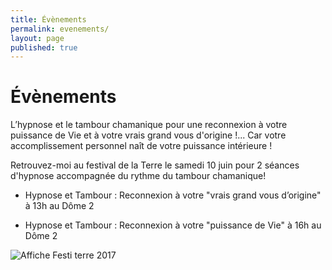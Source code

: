 ```yaml
---
title: Évènements
permalink: evenements/
layout: page
published: true
---
```


# Évènements

L’hypnose et le tambour chamanique pour une reconnexion à votre puissance de Vie et à votre vrais grand vous d'origine !... Car votre accomplissement personnel naît de votre puissance intérieure !

Retrouvez-moi au festival de la Terre le samedi 10 juin pour 2 séances d'hypnose accompagnée du rythme du tambour chamanique!

- Hypnose et Tambour : Reconnexion à votre "vrais grand vous d’origine" à 13h au Dôme 2 

- Hypnose et Tambour : Reconnexion à votre "puissance de Vie" à 16h au Dôme 2


![Affiche Festi terre 2017](../images/affiche-festi-terre.jpg)


<!--

**En attendant les évènements à venir, je vous propose mes nouveaux ateliers privés et semi-privés !**

{% include ateliers.liquid %}

## Inscriptions et tarifs

{: .text-center }
<mailto:laetitia.stucki@gmail.com>
<i class="fa fa-mobile"></i> +41 79 326 30 64
[Tarifs](http://laetitia-stucki.ch/tarifs/)


-->

<!--

Ceci est un commentaire HTML. Rien de ce qui est noté ici n’apparaîtra !!!

-->